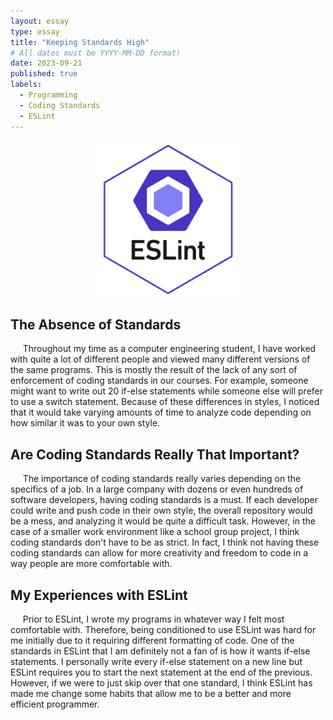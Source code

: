 ```yaml
---
layout: essay
type: essay
title: "Keeping Standards High"
# All dates must be YYYY-MM-DD format!
date: 2023-09-21
published: true
labels:
  - Programming
  - Coding Standards
  - ESLint
---
```

<p align="center">
<img width="250px" class="img-fluid" src="../img/eslint/eslint.png">
</p>


## The Absence of Standards
&nbsp;&nbsp;&nbsp;&nbsp; Throughout my time as a computer engineering student, I have worked with quite a lot of different people and viewed many different versions of the same programs. This is mostly the result of the lack of any sort of enforcement of coding standards in our courses. For example, someone might want to write out 20 if-else statements while someone else will prefer to use a switch statement. Because of these differences in styles, I noticed that it would take varying amounts of time to analyze code depending on how similar it was to your own style. 
<be> 
## Are Coding Standards Really That Important?
&nbsp;&nbsp;&nbsp;&nbsp; The importance of coding standards really varies depending on the specifics of a job. In a large company with dozens or even hundreds of software developers, having coding standards is a must. If each developer could write and push code in their own style, the overall repository would be a mess, and analyzing it would be quite a difficult task. However, in the case of a smaller work environment like a school group project, I think coding standards don't have to be as strict. In fact, I think not having these coding standards can allow for more creativity and freedom to code in a way people are more comfortable with. 
<be>
## My Experiences with ESLint
&nbsp;&nbsp;&nbsp;&nbsp; Prior to ESLint, I wrote my programs in whatever way I felt most comfortable with. Therefore, being conditioned to use ESLint was hard for me initially due to it requiring different formatting of code. One of the standards in ESLint that I am definitely not a fan of is how it wants if-else statements. I personally write every if-else statement on a new line but ESLint requires you to start the next statement at the end of the previous. However, if we were to just skip over that one standard, I think ESLint has made me change some habits that allow me to be a better and more efficient programmer. 
